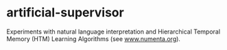 artificial-supervisor
=====================
Experiments with natural language interpretation and Hierarchical Temporal Memory (HTM) Learning Algorithms (see www.numenta.org).
